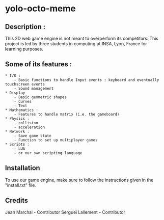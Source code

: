 yolo-octo-meme
==============

## Description : 
This 2D web game engine is not meant to overperform its competitors.
This project is led by three students in computing at INSA, Lyon, France for learning purposes.

## Some of its features :
	* I/O :
		- Basic functions to handle Input events : keyboard and eventually touchscreen events
		- Sound management
	* Display
		- Basic geometric shapes
		- Curves
		- Text
	* Mathematics :
		- Features to handle matrix (i.e. the gameboard)
	* Physics :
		- collision
		- acceleration
	* Network :
		- Save game state
		- Function to set up multiplayer games
	* Scripts :
		- LUA
		- or our own scripting language
		
## Installation
To use our game engine, make sure to follow the instructions given in the "install.txt" file.

## Credits
Jean Marchal - Contributor
Sergueï Lallement - Contributor